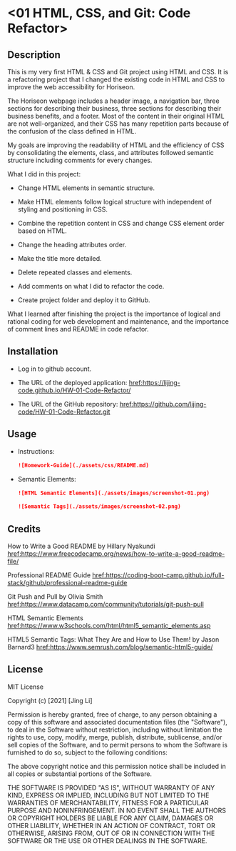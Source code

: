 # <01 HTML, CSS, and Git: Code Refactor>

## Description

This is my very first HTML & CSS and Git project using HTML and CSS. It is a refactoring project that I changed the existing code in HTML and CSS to improve the web accessibility for Horiseon. 

The Horiseon webpage includes a header image, a navigation bar, three sections for describing their business, three sections for describing their business benefits, and a footer. Most of the content in their original HTML are not well-organized, and their CSS has many repetition parts because of the confusion of the class defined in HTML. 

My goals are improving the readability of HTML and the efficiency of CSS by consolidating the elements, class, and attributes followed semantic structure including comments for every changes. 

What I did in this project:

* Change HTML elements in semantic structure.

* Make HTML elements follow logical structure with independent of styling and positioning in CSS.

* Combine the repetition content in CSS and change CSS element order based on HTML.

* Change the heading attributes order.

* Make the title more detailed.

* Delete repeated classes and elements.

* Add comments on what I did to refactor the code.

* Create project folder and deploy it to GitHub.

What I learned after finishing the project is the importance of logical and rational coding for web development and maintenance, and the importance of comment lines and README in code refactor.   


## Installation

* Log in to github account.

* The URL of the deployed application:
<href:https://lijing-code.github.io/HW-01-Code-Refactor/>

* The URL of the GitHub repository:
<href:https://github.com/lijing-code/HW-01-Code-Refactor.git>


## Usage

* Instructions:
    ```md
    ![Homework-Guide](./assets/css/README.md)
    ```
* Semantic Elements:
    ```md
    ![HTML Semantic Elements](./assets/images/screenshot-01.png)
    ```
    ```md
    ![Semantic Tags](./assets/images/screenshot-02.png)
    ```

## Credits

How to Write a Good README by Hillary Nyakundi <href:https://www.freecodecamp.org/news/how-to-write-a-good-readme-file/>

Professional README Guide
<href:https://coding-boot-camp.github.io/full-stack/github/professional-readme-guide>

Git Push and Pull by Olivia Smith
<href:https://www.datacamp.com/community/tutorials/git-push-pull>

HTML Semantic Elements
<href:https://www.w3schools.com/html/html5_semantic_elements.asp>

HTML5 Semantic Tags: What They Are and How to Use Them! by Jason Barnard3
<href:https://www.semrush.com/blog/semantic-html5-guide/>


## License
MIT License

Copyright (c) [2021] [Jing Li]

Permission is hereby granted, free of charge, to any person obtaining a copy
of this software and associated documentation files (the "Software"), to deal
in the Software without restriction, including without limitation the rights
to use, copy, modify, merge, publish, distribute, sublicense, and/or sell
copies of the Software, and to permit persons to whom the Software is
furnished to do so, subject to the following conditions:

The above copyright notice and this permission notice shall be included in all
copies or substantial portions of the Software.

THE SOFTWARE IS PROVIDED "AS IS", WITHOUT WARRANTY OF ANY KIND, EXPRESS OR
IMPLIED, INCLUDING BUT NOT LIMITED TO THE WARRANTIES OF MERCHANTABILITY,
FITNESS FOR A PARTICULAR PURPOSE AND NONINFRINGEMENT. IN NO EVENT SHALL THE
AUTHORS OR COPYRIGHT HOLDERS BE LIABLE FOR ANY CLAIM, DAMAGES OR OTHER
LIABILITY, WHETHER IN AN ACTION OF CONTRACT, TORT OR OTHERWISE, ARISING FROM,
OUT OF OR IN CONNECTION WITH THE SOFTWARE OR THE USE OR OTHER DEALINGS IN THE
SOFTWARE.
